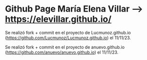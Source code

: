 # Github Page María Elena Villar --> https://elevillar.github.io/

Se  realizó fork + commit en el proyecto de Lucmunoz.github.io (https://github.com/Lucmunoz/Lucmunoz.github.io) el 11/11/23.

Se  realizó fork + commit en el proyecto de anuevo.github.io (https://github.com/anuevo/anuevo.github.io) el 11/11/23.
